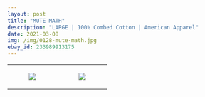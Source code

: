 ```yaml
---
layout: post
title: "MUTE MATH"
description: "LARGE | 100% Combed Cotton | American Apparel"
date: 2021-03-08
img: /img/0128-mute-math.jpg
ebay_id: 233989913175
---
```




<table style="width:100%;"><tr><td style="vertical-align:top;">
      <figure class="tmblr-full" data-orig-height="2048" data-orig-width="1365" data-orig-src="https://concertshirts.netlify.app/shirts/0128/0128-01.jpg"><img src="https://64.media.tumblr.com/466dd0ae89b832f62871b28d284edf1d/4c59ef301326a2fc-df/s540x810/04af6503564088862e575b259e398e87867602e8.jpg" data-orig-height="2048" data-orig-width="1365" data-orig-src="https://concertshirts.netlify.app/shirts/0128/0128-01.jpg"/></figure></td>
    <td style="vertical-align:top;">
      <figure class="tmblr-full" data-orig-height="2048" data-orig-width="1365" data-orig-src="https://concertshirts.netlify.app/shirts/0128/0128-02.jpg"><img src="https://64.media.tumblr.com/5fcd36c71dbbb21e12b39ae91c775ea3/4c59ef301326a2fc-77/s540x810/2c12fc9f471b03c4c47d0fec925fc7874e38d5ca.jpg" data-orig-height="2048" data-orig-width="1365" data-orig-src="https://concertshirts.netlify.app/shirts/0128/0128-02.jpg"/></figure></td>
  </tr></table>
